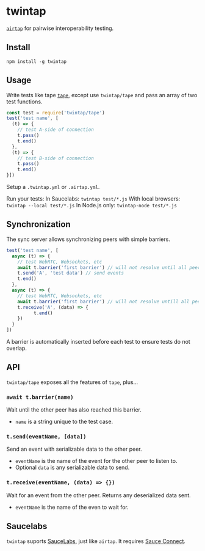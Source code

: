 # twintap

[`airtap`](https://github.com/airtap/airtap) for pairwise interoperability testing.

## Install
```
npm install -g twintap
```

## Usage

Write tests like tape [`tape`](https://github.com/substack/tape), except use `twintap/tape` and pass an array of two test functions.
```javascript
const test = require('twintap/tape')
test('test name', [
  (t) => {
    // test A-side of connection
    t.pass()
    t.end()
  },
  (t) => {
    // test B-side of connection
    t.pass()
    t.end()
}])
```

Setup a `.twintap.yml` or `.airtap.yml`.

Run your tests:
In Saucelabs: `twintap test/*.js`
With local browsers: `twintap --local test/*.js`
In Node.js only: `twintap-node test/*.js`

## Synchronization
The sync server allows synchronizing peers with simple barriers. 

```javascript
test('test name', [
  async (t) => {
    // test WebRTC, Websockets, etc
    await t.barrier('first barrier') // will not resolve until all peers have reached this point
    t.send('A', 'test data') // send events
    t.end()
  },
  async (t) => {
    // test WebRTC, Websockets, etc
    await t.barrier('first barrier') // will not resolve untill all peers have reached this point
    t.receive('A', (data) => {
          t.end()
    })
  }
])
```

A barrier is automatically inserted before each test to ensure tests do not overlap.

## API
`twintap/tape` exposes all the features of `tape`, plus...

### `await t.barrier(name)`
Wait until the other peer has also reached this barrier.

- `name` is a string unique to the test case.

### `t.send(eventName, [data])`
Send an event with serializable data to the other peer.

- `eventName` is the name of the event for the other peer to listen to.
- Optional `data` is any serializable data to send.

### `t.receive(eventName, (data) => {})`
Wait for an event from the other peer. Returns any deserialized data sent.

- `eventName` is the name of the even to wait for.

## Saucelabs
`twintap` suports [SauceLabs](https://saucelabs.com/), just like `airtap`. It requires [Sauce Connect](https://wiki.saucelabs.com/display/DOCS/Basic+Sauce+Connect+Proxy+Setup).
